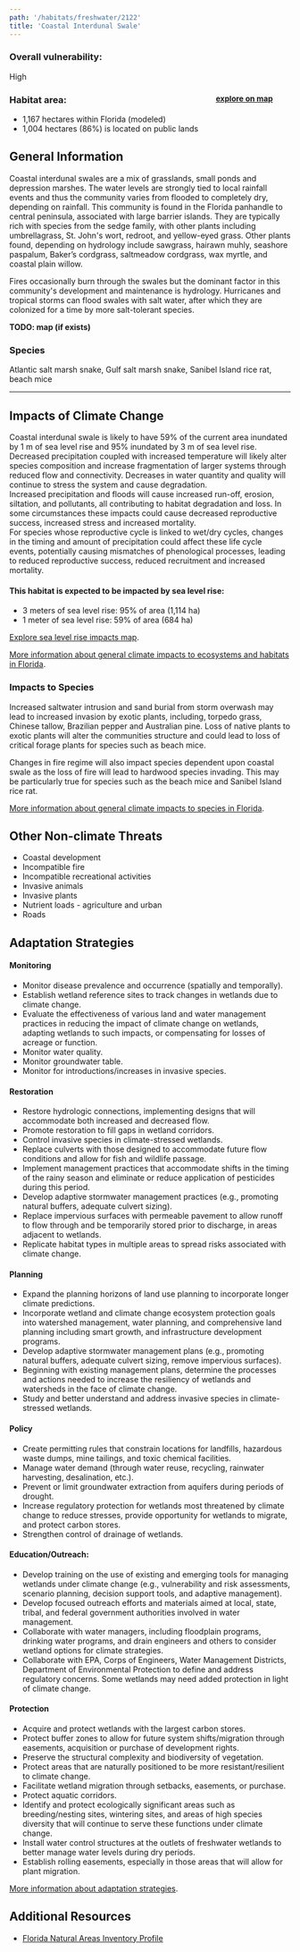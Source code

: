 ```yaml
---
path: '/habitats/freshwater/2122'
title: 'Coastal Interdunal Swale'
---
```


<content-header icon="freshwater_nonforested_wetlands" title="Coastal Interdunal Swale" subtitle="within Freshwater Non-forested Wetlands">
</content-header>

<div id="TopSection">



<div>

### Overall vulnerability:

<div class="vulnerability vulnerability-high">High</div>

<h3>Habitat area: 
<a href="/habitats/freshwater/2122/map" style="float:right;font-size:smaller;margin-right: 2rem;">
<fa-icon name="map"></fa-icon>
explore on map
</a>
</h3>

-   1,167 hectares within Florida (modeled)
-   1,004 hectares (86%) is located on public lands

</div>
</div>

## General Information

Coastal interdunal swales are a mix of grasslands, small ponds and depression marshes.  The water levels are strongly tied to local rainfall events and thus the community varies from flooded to completely dry, depending on rainfall.  This community is found in the Florida panhandle to central peninsula, associated with large barrier islands.  They are typically rich with species from the sedge family, with other plants including umbrellagrass, St. John's wort, redroot, and yellow-eyed grass.  Other plants found, depending on hydrology include sawgrass, hairawn muhly, seashore paspalum, Baker’s cordgrass, saltmeadow cordgrass, wax myrtle, and coastal plain willow.  

Fires occasionally burn through the swales but the dominant factor in this community's development and maintenance is hydrology.  Hurricanes and tropical storms can flood swales with salt water, after which they are colonized for a time by more salt-tolerant species.



**TODO: map (if exists)**

### Species

Atlantic salt marsh snake, Gulf salt marsh snake, Sanibel Island rice rat, beach mice

<hr />

## Impacts of Climate Change

Coastal interdunal swale is likely to have 59% of the current area inundated by 1 m of sea level rise and 95% inundated by 3 m of sea level rise. <br />Decreased precipitation coupled with increased temperature will likely alter species composition and increase fragmentation of larger systems through reduced flow and connectivity.  Decreases in water quantity and quality will continue to stress the system and cause degradation.  <br />Increased precipitation and floods will cause increased run-off, erosion, siltation, and pollutants, all contributing to habitat degradation and loss.  In some circumstances these impacts could cause decreased reproductive success, increased stress and increased mortality.  <br />For species whose reproductive cycle is linked to wet/dry cycles, changes in the timing and amount of precipitation could affect these life cycle events, potentially causing mismatches of phenological processes, leading to reduced reproductive success, reduced recruitment and increased mortality.


#### This habitat is expected to be impacted by sea level rise:

- 3 meters of sea level rise: 95% of area (1,114 ha)
- 1 meter of sea level rise: 59% of area (684 ha)

[Explore sea level rise impacts map](/habitats/freshwater/2122/map).


[More information about general climate impacts to ecosystems and habitats in Florida](/impacts/habitats).

### Impacts to Species

Increased saltwater intrusion and sand burial from storm overwash may lead to increased invasion by exotic plants, including, torpedo grass, Chinese tallow, Brazilian pepper and Australian pine.  Loss of native plants to exotic plants will alter the communities structure and could lead to loss of critical forage plants for species such as beach mice.  

Changes in fire regime will also impact species dependent upon coastal swale as the loss of fire will lead to hardwood species invading.  This may be particularly true for species such as the beach mice and Sanibel Island rice rat.

[More information about general climate impacts to species in Florida](/impacts/species).

## Other Non-climate Threats

-	Coastal development
-	Incompatible fire
-	Incompatible recreational activities
-	Invasive animals
-	Invasive plants
-	Nutrient loads - agriculture and urban
-	Roads


## Adaptation Strategies

#### Monitoring

- Monitor disease prevalence and occurrence (spatially and temporally).
- Establish wetland reference sites to track changes in wetlands due to climate change.
- Evaluate the effectiveness of various land and water management practices in reducing the impact of climate change on wetlands, adapting wetlands to such impacts, or compensating for losses of  acreage or function.
- Monitor water quality.
- Monitor groundwater table.
- Monitor for introductions/increases in invasive species.


#### Restoration

- Restore hydrologic connections, implementing designs that will accommodate both increased and decreased flow.
- Promote restoration to fill gaps in wetland corridors.
- Control invasive species in climate-stressed wetlands.
- Replace culverts with those designed to accommodate future flow conditions and allow for fish and wildlife passage.
- Implement management practices that accommodate shifts in the timing of the rainy season and eliminate or reduce application of pesticides during this period.
- Develop adaptive stormwater management practices (e.g., promoting natural buffers, adequate culvert sizing).
- Replace impervious surfaces with permeable pavement to allow runoff to flow through and be temporarily stored prior to discharge, in areas adjacent to wetlands.
- Replicate habitat types in multiple areas to spread risks associated with climate change.


#### Planning

- Expand the planning horizons of land use planning to incorporate longer climate predictions.
- Incorporate wetland and climate change ecosystem protection goals into watershed management, water planning, and comprehensive land planning including smart growth, and infrastructure development programs.
- Develop adaptive stormwater management plans (e.g., promoting natural buffers, adequate culvert sizing, remove impervious surfaces).
- Beginning with existing management plans, determine the processes and actions needed to increase the resiliency of wetlands and watersheds in the face of climate change.
- Study and better understand and address invasive species in climate-stressed wetlands.


#### Policy

- Create permitting rules that constrain locations for landfills, hazardous waste dumps, mine tailings, and toxic chemical facilities.
- Manage water demand (through water reuse, recycling, rainwater harvesting, desalination, etc.).
- Prevent or limit groundwater extraction from aquifers during periods of drought.
- Increase regulatory protection for wetlands most threatened by climate change to reduce stresses, provide opportunity for wetlands to migrate, and protect carbon stores.
- Strengthen control of drainage of wetlands.


#### Education/Outreach: 

- Develop training on the use of existing and emerging tools for managing wetlands under climate change (e.g., vulnerability and risk assessments, scenario planning, decision support tools, and adaptive management).
- Develop focused outreach efforts and materials aimed at local, state, tribal, and federal government authorities involved in water management.
- Collaborate with water managers, including floodplain programs, drinking water programs, and drain engineers and others to consider wetland options for climate strategies.
- Collaborate with EPA, Corps of Engineers, Water Management Districts, Department of Environmental Protection to define and address regulatory concerns. Some wetlands may need added protection in light of climate change.


#### Protection

- Acquire and protect wetlands with the largest carbon stores.
- Protect buffer zones to allow for future system shifts/migration through easements, acquisition or purchase of development rights.
- Preserve the structural complexity and biodiversity of vegetation.
- Protect areas that are naturally positioned to be more resistant/resilient to climate change.
- Facilitate wetland migration through setbacks, easements, or purchase.
- Protect aquatic corridors.
- Identify and protect ecologically significant areas such as breeding/nesting sites, wintering sites, and areas of high species diversity that will continue to serve these functions under climate change.
- Install water control structures at the outlets of freshwater wetlands to better manage water levels during dry periods.
- Establish rolling easements, especially in those areas that will allow for plant migration.




[More information about adaptation strategies](/strategies).

## Additional Resources

 - [Florida Natural Areas Inventory Profile](http://www.fnai.org/PDF/NC/Coastal_Interdunal_Swale_Final_2010.pdf)
